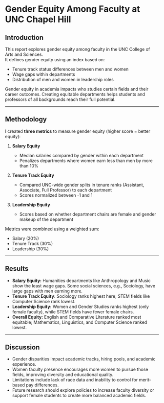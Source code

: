 # Gender Equity Among Faculty at UNC Chapel Hill

## Introduction  
This report explores gender equity among faculty in the UNC College of Arts and Sciences.  
It defines gender equity using an index based on:  
- Tenure track status differences between men and women  
- Wage gaps within departments  
- Distribution of men and women in leadership roles  

Gender equity in academia impacts who studies certain fields and their career outcomes. Creating equitable departments helps students and professors of all backgrounds reach their full potential.

---

## Methodology  

I created **three metrics** to measure gender equity (higher score = better equity):

1. **Salary Equity**  
   - Median salaries compared by gender within each department  
   - Penalizes departments where women earn less than men by more than 10%  

2. **Tenure Track Equity**  
   - Compared UNC-wide gender splits in tenure ranks (Assistant, Associate, Full Professor) to each department  
   - Scores normalized between -1 and 1  

3. **Leadership Equity**  
   - Scores based on whether department chairs are female and gender makeup of the department  

Metrics were combined using a weighted sum:  
- Salary (20%)  
- Tenure Track (30%)  
- Leadership (30%)  

---

## Results  

- **Salary Equity:** Humanities departments like Anthropology and Music show the least wage gaps. Some social sciences, e.g., Sociology, have large gaps with men earning more.  
- **Tenure Track Equity:** Sociology ranks highest here; STEM fields like Computer Science rank lowest.  
- **Leadership Equity:** Women and Gender Studies ranks highest (only female faculty), while STEM fields have fewer female chairs.  
- **Overall Equity:** English and Comparative Literature ranked most equitable; Mathematics, Linguistics, and Computer Science ranked lowest.  

---

## Discussion  

- Gender disparities impact academic tracks, hiring pools, and academic experience.  
- Women faculty presence encourages more women to pursue those fields, improving diversity and educational quality.  
- Limitations include lack of race data and inability to control for merit-based pay differences.  
- Future research should explore policies to increase faculty diversity or support female students to create more balanced academic fields.
